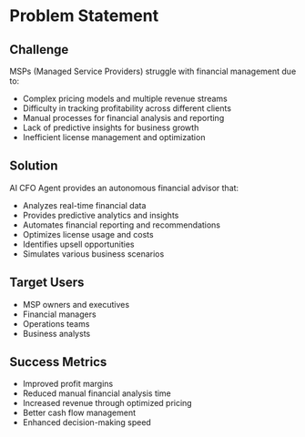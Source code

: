 # Problem Statement

## Challenge
MSPs (Managed Service Providers) struggle with financial management due to:
- Complex pricing models and multiple revenue streams
- Difficulty in tracking profitability across different clients
- Manual processes for financial analysis and reporting
- Lack of predictive insights for business growth
- Inefficient license management and optimization

## Solution
AI CFO Agent provides an autonomous financial advisor that:
- Analyzes real-time financial data
- Provides predictive analytics and insights
- Automates financial reporting and recommendations
- Optimizes license usage and costs
- Identifies upsell opportunities
- Simulates various business scenarios

## Target Users
- MSP owners and executives
- Financial managers
- Operations teams
- Business analysts

## Success Metrics
- Improved profit margins
- Reduced manual financial analysis time
- Increased revenue through optimized pricing
- Better cash flow management
- Enhanced decision-making speed